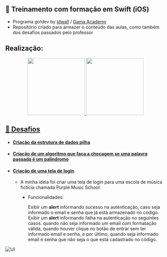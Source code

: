 ## 🍎 Treinamento com formação em Swift (iOS) 
- Programa go!dev by [Idwall](https://idwall.co/) / [Gama Academy](https://www.gama.academy/)
- Repositório  criado para armazer o conteúdo das aulas, como também dos desafios passados pelo professor
## Realização: 
<div align="center">
  <a href="https://github.com/codecampos">
  <img height="180em" src="https://godev-idwall.corporate.gama.academy/wp-content/uploads/sites/20//2021/12/Idwall-logo.svg"/>
  <img height="180em" src="https://godev-idwall.corporate.gama.academy/wp-content/uploads/sites/20//2021/12/MARCA__RGB__GAMA-ACADEMY__COR__HORIZONTAL.svg"/>    
</div>
  
 ## 🚀 Desafios
  - #### [Criação da estrutura de dados pilha](https://github.com/codecampos/swift-training-godev/tree/main/challenges/palindrome/Palindrome.playground)
  - #### [Criação de um algoritmo que faça a checagem se uma palavra passada é um palíndromo](https://github.com/codecampos/swift-training-godev/tree/main/challenges/stack%20data%20structure)
  - #### [Criação de uma tela de login](https://github.com/codecampos/swift-training-godev/tree/main/challenges/purple%20music%20school)
    - A minha ideia foi criar uma tela de login para uma escola de música fictícia chamada Purple Music School: 
       - Funcionalidades: 
          
            Exibir um __alert__ informando sucesso na autenticação, caso seja informado o email e senha que já está armazenado no código. 
            Exibir um __alert__ informando falha na autenticação no seguintes casos: quando não seja informado um email com formatação válida, quando houver clique no botão de entrar sem ter informado email e senha, e por último, quando seja informado email e senha que não seja o que está cadastrado no código. 
  
  
 ![UI](https://github.com/codecampos/images/blob/main/Captura%20de%20Tela%202022-03-13%20a%CC%80s%2022.59.12.png)
 </br> </br>
</div>
